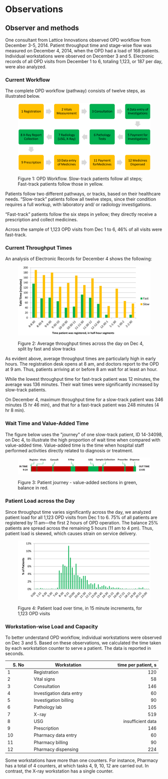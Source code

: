 # Observations



## Observer and methods


One consultant from Lattice Innovations observed OPD workflow from December 3-5, 2014. Patient throughput time and stage-wise flow was measured on December 4, 2014, when the OPD had a load of 168 patients. Individual workstations were observed on December 3 and 5. Electronic records of all OPD visits from December 1 to 6, totaling 1,123, or 187 per day, were also analyzed.

### Current Workflow


The complete OPD workflow (pathway) consists of twelve steps, as illustrated below.

<figure><img src="../.gitbook/assets/image (3).png" alt=""><figcaption><p>Figure 1: OPD Workflow. Slow-track patients follow all steps; Fast-track patients follow those in yellow.</p></figcaption></figure>

&#x20;Patients follow two different pathways, or tracks, based on their healthcare needs. “Slow-track” patients follow all twelve steps, since their condition requires a full workup, with laboratory and/ or radiology investigations.&#x20;

“Fast-track” patients follow the six steps in yellow; they directly receive a prescription and collect medicines.


Across the sample of 1,123 OPD visits from Dec 1 to 6, 46% of all visits were fast-track.

### Current Throughput Times&#xD;

An analysis of Electronic Records for December 4 shows the following:

<figure><img src="../.gitbook/assets/image (1) (1) (1).png" alt=""><figcaption><p>Figure 2: Average throughput times across the day on Dec 4, split by fast and slow tracks
</p></figcaption></figure>

As evident above, average throughput times are particularly high in early hours. The registration desk opens at 8 am, and doctors report to the OPD at 9 am. Thus, patients arriving at or before 8 am wait for at least an hour.

While the lowest throughput time for fast-track patient was 12 minutes, the average was 136 minutes. Their wait times were significantly increased by slow-track patients.


On December 4, maximum throughput time for a slow-track patient was 346 minutes (5 hr 46 min), and that for a fast-track patient was 248 minutes (4 hr 8 min).

### Wait Time and Value-Added Time


The figure below uses the "journey" of one slow-track patient, ID 14-34098, on Dec 4, to illustrate the high proportion of wait time when compared with value-added time. Value-added time is the time when hospital staff performed activities directly related to diagnosis or treatment.

<figure><img src="../.gitbook/assets/image (2) (1).png" alt=""><figcaption><p>Figure 3: Patient journey - value-added sections in green, balance in red.</p></figcaption></figure>

### Patient Load across the Day


Since throughput time varies significantly across the day, we analyzed patient load for all 1,123 OPD visits from Dec 1 to 6. 75% of all patients are registered by 11 am—the first 2 hours of OPD operation. The balance 25% patients are spread across the remaining 5 hours (11 am to 4 pm). Thus, patient load is skewed, which causes strain on service delivery.

<figure><img src="../.gitbook/assets/image (3) (1).png" alt=""><figcaption><p>Figure 4: Patient load over time, in 15 minute increments, for 1,123 OPD visits</p></figcaption></figure>

### &#xD;Workstation-wise Load and Capacity


To better understand OPD workflow, individual workstations were observed on Dec 3 and 5. Based on these observations, we calculated the time taken by each workstation counter to serve a patient. The data is reported in seconds.

<table><thead><tr><th width="70" data-type="number">S. No</th><th width="219.333251953125">Workstation</th><th width="158" align="right">time per patient, s</th></tr></thead><tbody><tr><td>1</td><td>Registration</td><td align="right">120</td></tr><tr><td>2</td><td>Vital signs</td><td align="right">58</td></tr><tr><td>3</td><td>Consultation</td><td align="right">146</td></tr><tr><td>4</td><td>Investigation data entry</td><td align="right">60</td></tr><tr><td>5</td><td>Investigation billing</td><td align="right">90</td></tr><tr><td>6</td><td>Pathology lab</td><td align="right">105</td></tr><tr><td>7</td><td>X-ray</td><td align="right">519</td></tr><tr><td>8</td><td>USG</td><td align="right">insufficient data</td></tr><tr><td>9</td><td>Prescription</td><td align="right">146</td></tr><tr><td>10</td><td>Pharmacy data entry</td><td align="right">60</td></tr><tr><td>11</td><td>Pharmacy billing</td><td align="right">90</td></tr><tr><td>12</td><td>Pharmacy dispensing</td><td align="right">224</td></tr></tbody></table>

Some workstations
&#x20;have more than one counters.
&#x20;For instance, Pharmacy has a
&#x20;total of 4 counters, at which
&#x20;tasks 4, 9, 10, 12 are carried out. In contrast, the X-ray workstation has a single counter.
